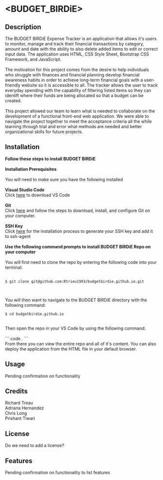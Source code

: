 # <BUDGET_BIRDiE>

## Description

The BUDGET BIRDiE Expense Tracker is an application that allows it's users to monitor, manage and track their financial transactions by category, amount and date with the ability to also delete added items to edit or correct input data. 
The application uses HTML, CSS Style Sheet, Bootstrap CSS Framework, and JavaScript. <br />
<br />
The motivation for this project comes from the desire to help individuals who struggle with finances and financial planning develop financial awareness habits in order to achieve long-term financial goals with a user-friendly website so it is accessible to all.
The tracker allows the user to track everyday spending with the capability of filtering listed items so they can identift where their funds are being allocated so that a budget can be created. <br />
<br />
This project allowed our team to learn what is needed to collaborate on the development of a functional front-end web application. We were able to navigate the project together to meet the acceptance criteria all the while learning through trial and error what methods are needed and better organizational skills for future projects.

## Installation

**Follow these steps to install BUDGET BIRDiE** <br />
<br />
**Installation Prerequisites** <br />
<br />
You will need to make sure you have the following installed <br />
<br />
**Visual Studio Code** <br />
Click [here](https://code.visualstudio.com/download) to download VS Code <br />
<br />
**Git** <br />
Click [here](https://docs.github.com/en/get-started/getting-started-with-git/set-up-git) and follow the steps to download, install, and configure Git on your computer. <br />
<br />
**SSH Key** <br />
Click [here](https://docs.github.com/en/authentication/connecting-to-github-with-ssh/generating-a-new-ssh-key-and-adding-it-to-the-ssh-agent) for the installation process to generate your SSH key and add it to ssh-agent <br />
<br />
**Use the following command prompts to install BUDGET BIRDiE Repo on your computer**<br />
<br />
You will first need to clone the repo by entering the following code into your terminal: <br />
<br />
```
$ git clone git@github.com:Rtrieu1993/budgetbirdie.github.io.git
```
<br />

You will then want to navigate to the BUDGET BIRDiE directory with the following command:<br />
```
$ cd budgetbirdie.github.io
```
<br />
Then open the repo in your VS Code by using the following command:<br />
<br />
```
code .
```
<br />
From there you can view the entire repo and all of it's content. You can also deploy the application from the HTML file in your default browser. <br />


## Usage

Pending confirmation on functionality 

## Credits

Richard Treau <br />
Adriana Hernandez <br />
Chris Long <br />
Prishant Tiwari 

## License

Do we need to add a license?

## Features

Pending confirmation on functionality to list features


